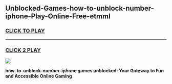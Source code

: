 
## Unblocked-Games-how-to-unblock-number-iphone-Play-Online-Free-etmml
<h3>
<a href="https://premium76.site?title=how-to-unblock-number-iphone&ref=26A">CLICK TO PLAY</a></h3>
<hr>

<h3>
<a href="https://premium76.site?title=how-to-unblock-number-iphone&ref=26A">CLICK 2 PLAY</a>
  
</h3>

<a href="https://premium76.site?title=how-to-unblock-number-iphone&ref=26A"><img src="https://clearcache.store/games.png"></a>


**how-to-unblock-number-iphone games unblocked: Your Gateway to Fun and Accessible Online Gaming**
